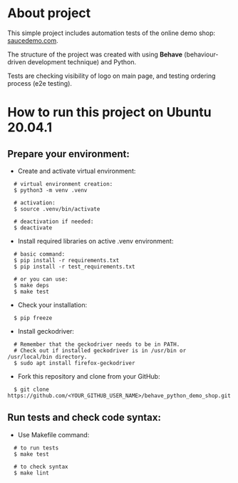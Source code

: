 # About project
This simple project includes automation tests of the online demo shop: [saucedemo.com](https://www.saucedemo.com/).  

The structure of the project was created with using **Behave** (behaviour-driven development technique) and Python.  

Tests are checking visibility of logo on main page, and testing ordering process (e2e testing).

# How to run this project on Ubuntu 20.04.1
## Prepare your environment:
* Create and activate virtual environment:
```
  # virtual environment creation:
  $ python3 -m venv .venv

  # activation:
  $ source .venv/bin/activate

  # deactivation if needed:
  $ deactivate
```
* Install required libraries on active .venv environment:
```
  # basic command:
  $ pip install -r requirements.txt
  $ pip install -r test_requirements.txt

  # or you can use:
  $ make deps
  $ make test
```
* Check your installation:
```
  $ pip freeze
```
* Install geckodriver:
```
  # Remember that the geckodriver needs to be in PATH.
  # Check out if installed geckodriver is in /usr/bin or /usr/local/bin directory.
  $ sudo apt install firefox-geckodriver
```
* Fork this repository and clone from your GitHub:
```
  $ git clone https://github.com/<YOUR_GITHUB_USER_NAME>/behave_python_demo_shop.git
```
## Run tests and check code syntax:
* Use Makefile command:
```
  # to run tests
  $ make test

  # to check syntax
  $ make lint
```
